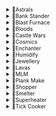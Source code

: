 <details>
  <summary>💛Astrals</summary>
  
Requirements:
```
* 40 Runecrafting
* 70 Magic
* Lunar Diplomacy quest
* Rune pouch
* Essence pouches
* Dust battlestaff or equivalent equipment
* Various runes
* Stamina potions (1)
* Food
* Pure or daeyalt essence
```

Functionality:
```
Crafts astral runes on Moonclan island.
Runs to the altar and teleports back. 
Supports staminas and food.
Supports daeyalt essence.
```  

Setup: [Link to Astrals setup guide](https://github.com/Elli-tt/el-plugins/wiki/astrals:-setup-guide)
```
This plugin has a setup guide, click the above link to access it.
```  
</details>


<details>
  <summary>💛Bank Stander</summary>
  
Requirements:
```
* Various
```

Functionality:
```
Has three main modes:
-Use item (performs a single action on everything in the inventory)
Use item withdraws 28 items. Example use: Herb cleaning.
-Use item on item (combines an item in the invent with another)
Use item on item withdraws 14 of each item. Example use: Potion making.
-Use tool on item (uses a tool on items in the inventory)
Use tool on item withdraws 1 tool and 27 of an item. Example use: Fletching bows.
```  

Setup: [Link to Bankstander setup guide](https://github.com/Elli-tt/el-plugins/wiki/bankstander:-setup-guide)
```
This plugin has a setup guide, click the above link to access it.
```  

</details>

<details>
  <summary>💛Blast Furnace</summary>
  
Requirements:
```
* Started The Giant Dwarf quest
* 60 Smithing
* Ice gloves
* Coins
* Gold ore
```

Functionality:
```
Uses the blast furnace to smelt gold bars.
No other methods currently supported.
```  
</details>

<details>
  <summary>💛Bloods</summary>
  
Requirements:
```
* 77 Runecrafting
* (Optional) 90 Runecrafting
* 73 Agility
* 100% Arceuus favour
```

Functionality:
```
Crafts blood or soul runes at the Arceuus essence mine.
Uses the agility shortcut on the way back.
```  
</details>

<details>
  <summary>💛Castle Wars</summary>
  
Requirements:
```
* No requirements
```

Functionality:
```
AFKs in Castle Wars games.
Set which portal you would like to join and press run.
Use this on two accounts to get guaranteed draws.
```  
</details>

<details>
  <summary>💛Cosmics</summary>
  
Requirements:
```
* 27 Runecrafting
* Access to fairy rings
* Ardougne cloak 1+
* Rings of duelling
* Essence
```

Functionality:
```
Crafts cosmic runes at the cosmic altar.
Teleports to Ardougne monastery and runs to the fairy ring.
Takes the fairy ring to Zanaris.
Teleports from the altar to Castle wars using rings of duelling.
```  
</details>

<details>
  <summary>💛Enchanter</summary>
  
Requirements:
```
* Varying magic requirements
* Varying rune requirements
* Good amount of jewellery
```

Functionality:
```
Enchants jewellery using the enchant spell on the standard spellbook.
Does not currently support enchanting bolts.
```  
</details>

<details>
  <summary>💛Humidify</summary>
  
Requirements:
```
* 68 Magic
* Dream Mentor quest
```

Functionality:
```
Casts humidify on various items.
```  
</details>

<details>
  <summary>💛Jewellery</summary>
  
Requirements:
```
* Varying crafting requirements
* Bars
* Moulds
* (Optional) Cut gems
```

Functionality:
```
Crafts jewellery for you at various furnaces and banks. (by default Edgeville)
Supports all gold and silver jewellery.
Supports slayer rings.
```  
</details>


<details>
  <summary>💛Lavas</summary>
  
Requirements:
```
* 23 Runecrafting
* 82 Magic
* Rune pouch
* Pure or daeyalt essence
* Earth runes
* Rings of duelling
```

Functionality:
```
Crafts lavas at the fire altar.
Uses humidify and NPC contact.
Banks at Castle wars.
```  
</details>

<details>
  <summary>💛MLM</summary>
  
Requirements:
```
* 30 Mining
```

Functionality:
```
Mines, deposits and banks at MLM.
Supports lower level, diary area and upper level.
Does not currently support repairing wheel.
```  
</details>

<details>
  <summary>💛Plank Make</summary>
  
Requirements:
```
* 86 Magic
* Dream Mentor quest
* Planks
* Coins
* Runes to cast Plank Make spell
```

Functionality:
```
Casts the plank make spell for you.
```  
</details>

<details>
  <summary>💛Shopper</summary>
  
Requirements:
```
* Coins
```

Functionality:
```
Buys items from various shops.
Either banks or opens packs when the inventory is full.
```  
</details>

<details>
  <summary>💛Smelter</summary>
  
Requirements:
```
* Varying smithing levels
* Varying ores
```

Functionality:
```
Smelts bars at various furnaces and banks.
Supports ring of forging for iron.
```  
</details>

<details>
  <summary>💛Superheater</summary>
  
Requirements:
```
* 43 Magic
* Runes
* Ore
```

Functionality:
```
Casts the superheat item spell.
```  
</details>

<details>
  <summary>💛Tick Cooker</summary>
  
Requirements:
```
* 1 Cooking (Higher recommended)
* Tai Bwo Wannai quest
```

Functionality:
```
1 tick cooks karambwans for you. Works are various locations including Rogues' Den.
```  
</details>